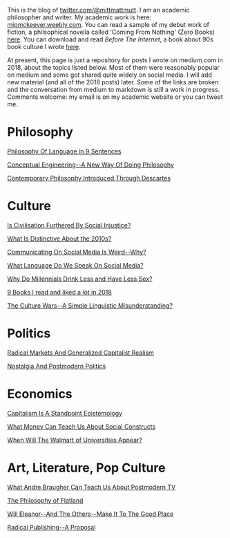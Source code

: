 This is the blog of [twitter.com/@mittmattmutt](@mittmattmutt). I am an academic philosopher and writer. My academic work is here: [mipmckeever.weebly.com](mipmckeever.weebly.com). You can read a sample of my debut work of fiction, a philsophical novella called 'Coming From Nothing' (Zero Books) [here](http://bit.ly/cfnextract). You can download and read *Before The Internet*, a book about 90s book culture I wrote [here](http://bit.ly/90sbook).

At present, this page is just a repository for posts I wrote on medium.com in 2018, about the topics listed below. Most of them were reasonably popular on medium and some got shared quite widely on social media. I will add new material (and all of the 2018 posts) later. Some of the links are broken and the conversation from medium to markdown is still a work in progress. Comments welcome: my email is on my academic website or you can tweet me.

# Philosophy

[Philosophy Of Language in 9 Sentences](/phillang9.md)

[Conceptual Engineering--A New Way Of Doing Philosophy](/conceng.md)

[Contemporary Philosophy Introduced Through Descartes](/descartes.md)


# Culture

[Is Civilisation Furthered By Social Injustice?](/civ-furthered-social-injustice.md)

[What Is Distinctive About the 2010s?](/distinctive.md)

[Communicating On Social Media Is Weird--Why?](/social-media-weird.md)

[What Language Do We Speak On Social Media?](/language-social-media.md)

[Why Do Millennials Drink Less and Have Less Sex?](/millennials-sex.md)

[9 Books I read and liked a lot in 2018](/9books.md)

[The Culture Wars--A Simple Linguistic Misunderstanding?](/culturewars.md)

# Politics
[Radical Markets And Generalized Capitalist Realism](/radmarkets.md)

[Nostalgia And Postmodern Politics](/nostalgia-pm-politics.md)

# Economics

[Capitalism Is A Standpoint Epistemology](/capstand.md)

[What Money Can Teach Us About Social Constructs](/money.md)

[When Will The Walmart of Universities Appear?](/walmart.md)

# Art, Literature, Pop Culture

[What Andre Braugher Can Teach Us About Postmodern TV](/braugher.md)

[The Philosophy of Flatland](/flatland.md)

[Will Eleanor--And The Others--Make It To The Good Place](/goodplace.md)

[Radical Publishing--A Proposal](/rad-publishing.md)
